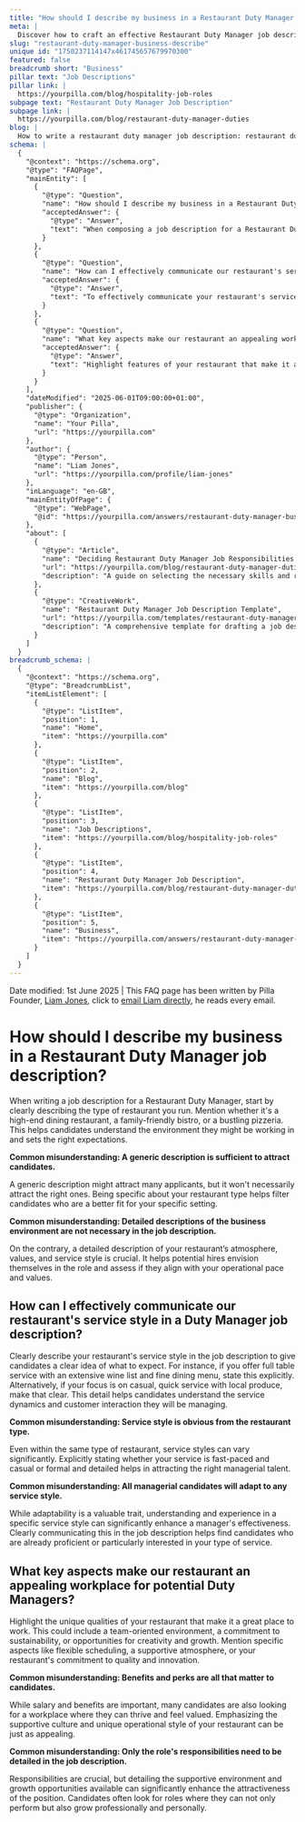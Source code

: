 ```yaml
---
title: "How should I describe my business in a Restaurant Duty Manager job description?"
meta: |
  Discover how to craft an effective Restaurant Duty Manager job description by specifying your restaurant's type, service style, and unique workplace qualities.
slug: "restaurant-duty-manager-business-describe"
unique id: "1750237114147x461745657679970300"
featured: false
breadcrumb short: "Business"
pillar text: "Job Descriptions"
pillar link: |
  https://yourpilla.com/blog/hospitality-job-roles
subpage text: "Restaurant Duty Manager Job Description"
subpage link: |
  https://yourpilla.com/blog/restaurant-duty-manager-duties
blog: |
  How to write a restaurant duty manager job description: restaurant duty manager job description template included.
schema: |
  {
    "@context": "https://schema.org",
    "@type": "FAQPage",
    "mainEntity": [
      {
        "@type": "Question",
        "name": "How should I describe my business in a Restaurant Duty Manager job description?",
        "acceptedAnswer": {
          "@type": "Answer",
          "text": "When composing a job description for a Restaurant Duty Manager, start by vividly describing your restaurant type, such as if it's a high-end dining establishment, a family-oriented bistro, or a lively pizzeria. Providing this information helps candidates understand the workplace environment and manage their expectations accurately. Include details about the restaurant’s atmosphere, values, and service style to attract candidates who align with your operational pace and values."
        }
      },
      {
        "@type": "Question",
        "name": "How can I effectively communicate our restaurant's service style in a Duty Manager job description?",
        "acceptedAnswer": {
          "@type": "Answer",
          "text": "To effectively communicate your restaurant's service style in a Duty Manager job description, explicitly describe whether it includes full table service, an extensive wine list, a fine dining menu, or if it's more casual with quick service using local produce. Clarify the service dynamics and customer interactions to attract managerial talent familiar or particularly interested in your type of service."
        }
      },
      {
        "@type": "Question",
        "name": "What key aspects make our restaurant an appealing workplace for potential Duty Managers?",
        "acceptedAnswer": {
          "@type": "Answer",
          "text": "Highlight features of your restaurant that make it a great place to work, such as a team-oriented environment, commitment to sustainability, or opportunities for creativity and growth. Mention details like flexible scheduling and a supportive atmosphere to boost the appeal. Focus on detailing the supportive culture and unique operational style along with professional growth opportunities beyond just the responsibilities and benefits."
        }
      }
    ],
    "dateModified": "2025-06-01T09:00:00+01:00",
    "publisher": {
      "@type": "Organization",
      "name": "Your Pilla",
      "url": "https://yourpilla.com"
    },
    "author": {
      "@type": "Person",
      "name": "Liam Jones",
      "url": "https://yourpilla.com/profile/liam-jones"
    },
    "inLanguage": "en-GB",
    "mainEntityOfPage": {
      "@type": "WebPage",
      "@id": "https://yourpilla.com/answers/restaurant-duty-manager-business-describe"
    },
    "about": [
      {
        "@type": "Article",
        "name": "Deciding Restaurant Duty Manager Job Responsibilities and Skills",
        "url": "https://yourpilla.com/blog/restaurant-duty-manager-duties",
        "description": "A guide on selecting the necessary skills and responsibilities for a Restaurant Duty Manager."
      },
      {
        "@type": "CreativeWork",
        "name": "Restaurant Duty Manager Job Description Template",
        "url": "https://yourpilla.com/templates/restaurant-duty-manager-job-description",
        "description": "A comprehensive template for drafting a job description for a Restaurant Duty Manager position."
      }
    ]
  }
breadcrumb_schema: |
  {
    "@context": "https://schema.org",
    "@type": "BreadcrumbList",
    "itemListElement": [
      {
        "@type": "ListItem",
        "position": 1,
        "name": "Home",
        "item": "https://yourpilla.com"
      },
      {
        "@type": "ListItem",
        "position": 2,
        "name": "Blog",
        "item": "https://yourpilla.com/blog"
      },
      {
        "@type": "ListItem",
        "position": 3,
        "name": "Job Descriptions",
        "item": "https://yourpilla.com/blog/hospitality-job-roles"
      },
      {
        "@type": "ListItem",
        "position": 4,
        "name": "Restaurant Duty Manager Job Description",
        "item": "https://yourpilla.com/blog/restaurant-duty-manager-duties"
      },
      {
        "@type": "ListItem",
        "position": 5,
        "name": "Business",
        "item": "https://yourpilla.com/answers/restaurant-duty-manager-business-describe"
      }
    ]
  }
---
```


Date modified: 1st June 2025 | This FAQ page has been written by Pilla Founder, [Liam Jones](https://yourpilla.com/profile/liam-jones), click to [email Liam directly](https://mailto:liam@yourpilla.com), he reads every email.

# How should I describe my business in a Restaurant Duty Manager job description?

When writing a job description for a Restaurant Duty Manager, start by clearly describing the type of restaurant you run. Mention whether it's a high-end dining restaurant, a family-friendly bistro, or a bustling pizzeria. This helps candidates understand the environment they might be working in and sets the right expectations.

**Common misunderstanding: A generic description is sufficient to attract candidates.**

A generic description might attract many applicants, but it won't necessarily attract the right ones. Being specific about your restaurant type helps filter candidates who are a better fit for your specific setting.

**Common misunderstanding: Detailed descriptions of the business environment are not necessary in the job description.**

On the contrary, a detailed description of your restaurant’s atmosphere, values, and service style is crucial. It helps potential hires envision themselves in the role and assess if they align with your operational pace and values.

## How can I effectively communicate our restaurant's service style in a Duty Manager job description?

Clearly describe your restaurant's service style in the job description to give candidates a clear idea of what to expect. For instance, if you offer full table service with an extensive wine list and fine dining menu, state this explicitly. Alternatively, if your focus is on casual, quick service with local produce, make that clear. This detail helps candidates understand the service dynamics and customer interaction they will be managing.

**Common misunderstanding: Service style is obvious from the restaurant type.**

Even within the same type of restaurant, service styles can vary significantly. Explicitly stating whether your service is fast-paced and casual or formal and detailed helps in attracting the right managerial talent.

**Common misunderstanding: All managerial candidates will adapt to any service style.**

While adaptability is a valuable trait, understanding and experience in a specific service style can significantly enhance a manager's effectiveness. Clearly communicating this in the job description helps find candidates who are already proficient or particularly interested in your type of service.

## What key aspects make our restaurant an appealing workplace for potential Duty Managers?

Highlight the unique qualities of your restaurant that make it a great place to work. This could include a team-oriented environment, a commitment to sustainability, or opportunities for creativity and growth. Mention specific aspects like flexible scheduling, a supportive atmosphere, or your restaurant's commitment to quality and innovation.

**Common misunderstanding: Benefits and perks are all that matter to candidates.**

While salary and benefits are important, many candidates are also looking for a workplace where they can thrive and feel valued. Emphasizing the supportive culture and unique operational style of your restaurant can be just as appealing.

**Common misunderstanding: Only the role's responsibilities need to be detailed in the job description.**

Responsibilities are crucial, but detailing the supportive environment and growth opportunities available can significantly enhance the attractiveness of the position. Candidates often look for roles where they can not only perform but also grow professionally and personally.